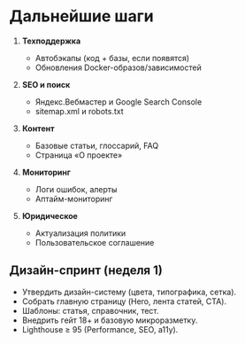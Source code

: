 # Дальнейшие шаги

1) **Техподдержка**
   - Автобэкапы (код + базы, если появятся)
   - Обновления Docker-образов/зависимостей

2) **SEO и поиск**
   - Яндекс.Вебмастер и Google Search Console
   - sitemap.xml и robots.txt

3) **Контент**
   - Базовые статьи, глоссарий, FAQ
   - Страница «О проекте»

4) **Мониторинг**
   - Логи ошибок, алерты
   - Аптайм-мониторинг

5) **Юридическое**
   - Актуализация политики
   - Пользовательское соглашение

## Дизайн-спринт (неделя 1)
- Утвердить дизайн-систему (цвета, типографика, сетка).
- Собрать главную страницу (Hero, лента статей, CTA).
- Шаблоны: статья, справочник, тест.
- Внедрить гейт 18+ и базовую микроразметку.
- Lighthouse ≥ 95 (Performance, SEO, a11y).
